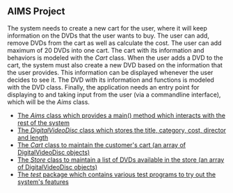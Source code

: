 ## AIMS Project

The system needs to create a new cart for the user, where it will keep information on the DVDs that the user wants to buy. The user can add, remove DVDs from the cart as well as calculate the cost. The user can add maximum of 20 DVDs into one cart. The cart with its information and behaviors is modeled with the <i>Cart</i> class. When the user adds a DVD to the cart, the system must also create a new DVD based on the information that the user provides. This information can be displayed whenever the user
decides to see it. The DVD with its information and functions is modeled with the DVD class. Finally, the application needs an entry point for displaying to and taking input from the user (via a commandline interface), which will be the <i>Aims</i> class.

- [The <i>Aims</i> class which provides a main() method which interacts with the rest of the system](src/hust/soict/cybersec/aims/aims.java)
- [The <i>DigitalVideoDisc</i> class which stores the title, category, cost, director and length](src/hust/soict/cybersec/aims/disc/DigitalVideoDisc.java)
- [The <i>Cart</i> class to maintain the customer's cart (an array of DigitalVideoDisc objects)](src/hust/soict/cybersec/aims/cart/Cart.java)
- [The <i>Store</i> class to maintain a list of DVDs available in the store (an array of DigitalVideoDisc objects)](src/hust/soict/cybersec/aims/store/Store.java)
- [The <i>test</i> package which contains various test programs to try out the system's features](src/hust/soict/cybersec/aims/store/Store.java)
